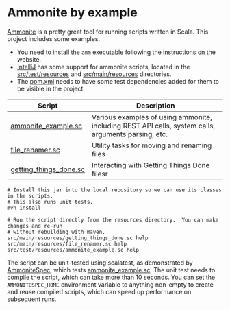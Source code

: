 Ammonite by example
==============================================================================

[Ammonite] is a pretty great tool for running scripts written in Scala.  This project includes some
examples.

* You need to install the `amm` executable following the instructions on the website.
* [IntelliJ](https://www.jetbrains.com/help/idea/work-with-scala-worksheet-and-ammonite.html) has
  some support for ammonite scripts, located in the [src/test/resources](src/test/resources) and
  [src/main/resources](src/main/resources) directories.
* The [pom.xml](pom.xml) needs to have some test dependencies added for them to be visible in the
  project.

| Script                   | Description                                                                                         |
|--------------------------|-----------------------------------------------------------------------------------------------------|
| [ammonite_example.sc]    | Various examples of using ammonite, including REST API calls, system calls, arguments parsing, etc. |
| [file_renamer.sc]        | Utility tasks for moving and renaming files                                                         |
| [getting_things_done.sc] | Interacting with Getting Things Done filesr                                                         |

```
# Install this jar into the local repository so we can use its classes in the scripts.
# This also runs unit tests.
mvn install

# Run the script directly from the resources directory.  You can make changes and re-run
# without rebuilding with maven.
src/main/resources/getting_things_done.sc help
src/main/resources/file_renamer.sc help
src/test/resources/ammonite_example.sc help
```

The script can be unit-tested using scalatest, as demonstrated by [AmmoniteSpec], which tests [ammonite_example.sc].
The unit test needs to compile the script, which can take more than 10 seconds. You can set the `AMMONITESPEC_HOME`
environment variable to anything non-empty to create and reuse compiled scripts, which can speed up performance on 
subsequent runs.

[Ammonite]: https://ammonite.io/
[AmmoniteSpec]: src/test/scala/com/skraba/byexample/scala/ammonite/AmmoniteSpec.scala
[ammonite_example.sc]: src/test/resources/ammonite_example.sc
[file_renamer.sc]: src/main/resources/file_renamer.sc
[getting_things_done.sc]: src/main/resources/getting_things_done.sc
